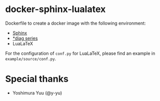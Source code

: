 # docker-sphinx-lualatex

Dockerfile to create a docker image with the following environment:

* [Sphinx](http://www.sphinx-doc.org/en/master/)
* [*diag series](http://blockdiag.com/)
* LuaLaTeX

For the configuration of `conf.py` for LuaLaTeX, please find an example in `example/source/conf.py`.


# Special thanks

* Yoshimura Yuu (@y-yu)